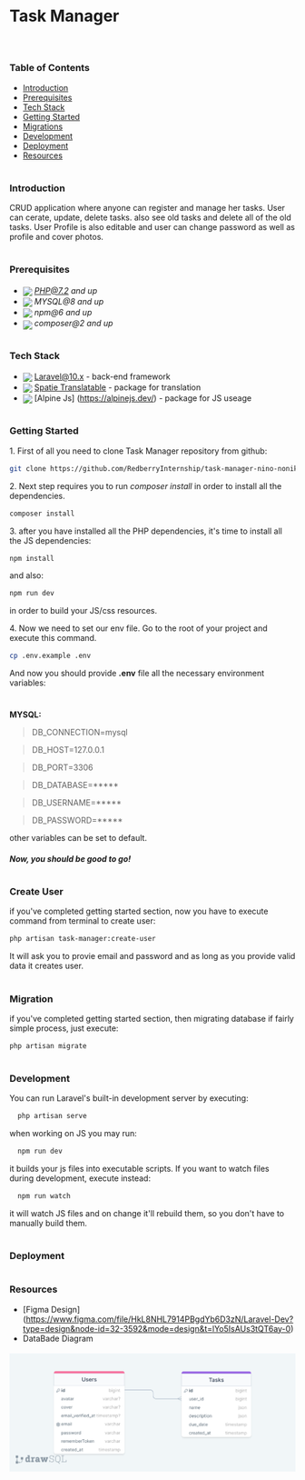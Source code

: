 
<div style="display:flex; align-items: center">
  <h1 style="position:relative; top: -6px" >Task Manager</h1>
</div>


#
### Table of Contents
* [Introduction](#introduction)
* [Prerequisites](#prerequisites)
* [Tech Stack](#tech-stack)
* [Getting Started](#getting-started)
* [Migrations](#migration)
* [Development](#development)
* [Deployment](#deployment)
* [Resources](#resources)


#
### Introduction

CRUD application where anyone can register and manage her tasks. User can cerate, update, delete tasks. also see old tasks and delete all of the old tasks. User Profile is also editable and user can change password as well as profile and cover photos.

#
### Prerequisites

* <img src="https://pngimg.com/uploads/php/php_PNG43.png" width="35" style="position: relative; top: 4px" /> *PHP@7.2 and up*
* <img src="https://tse1.mm.bing.net/th?id=OIP.lIIc_svaWdGdEJuEk7TBlgHaHa&pid=Api&P=0&h=220" width="35" style="position: relative; top: 4px" /> *MYSQL@8 and up*
* <img src="https://tse2.mm.bing.net/th?id=OIP.mmXEW6CkG5NfwwM3UdzXcwHaHa&pid=Api&P=0&h=220" width="35" style="position: relative; top: 4px" /> *npm@6 and up*
* <img src="https://tse1.mm.bing.net/th?id=OIP.mFob_nJmwmMPrR4V7M9sAQHaJz&pid=Api&P=0&h=220" width="35" style="position: relative; top: 6px" /> *composer@2 and up*


#
### Tech Stack

* <img src="https://tse3.mm.bing.net/th?id=OIP.Hh_tEbIb4-MagJsV6x_RZwHaHa&pid=Api&P=0&h=220" height="18" style="position: relative; top: 4px" /> [Laravel@10.x](https://laravel.com/docs/10.x/) - back-end framework
* <img src="https://tse4.mm.bing.net/th?id=OIP.ZhWqi2uj6eYs2JwgV_bJRQAAAA&pid=Api&P=0&h=220" height="19" style="position: relative; top: 4px" /> [Spatie Translatable](https://github.com/spatie/laravel-translatable) - package for translation
* <img src="https://tse3.mm.bing.net/th?id=OIP.LDVb9ft-722buvy-Zdm51wHaE8&pid=Api&P=0&h=220" height="19" style="position: relative; top: 4px" /> [Alpine Js] (https://alpinejs.dev/) - package for JS useage

#
### Getting Started
1\. First of all you need to clone Task Manager repository from github:
```sh
git clone https://github.com/RedberryInternship/task-manager-nino-nonikashvili.git
```

2\. Next step requires you to run *composer install* in order to install all the dependencies.
```sh
composer install
```

3\. after you have installed all the PHP dependencies, it's time to install all the JS dependencies:
```sh
npm install
```

and also:
```sh
npm run dev
```
in order to build your JS/css resources.

4\. Now we need to set our env file. Go to the root of your project and execute this command.
```sh
cp .env.example .env
```
And now you should provide **.env** file all the necessary environment variables:

#
**MYSQL:**
>DB_CONNECTION=mysql

>DB_HOST=127.0.0.1

>DB_PORT=3306

>DB_DATABASE=*****

>DB_USERNAME=*****

>DB_PASSWORD=*****



other variables can be set to default.





##### Now, you should be good to go!

#
### Create User
if you've completed getting started section, now you have to execute command from terminal to create user:
```sh
php artisan task-manager:create-user
```
It will ask you to provie email and password and as long as you provide valid data it creates user.

#
### Migration
if you've completed getting started section, then migrating database if fairly simple process, just execute:
```sh
php artisan migrate
```


#
### Development

You can run Laravel's built-in development server by executing:

```sh
  php artisan serve
```

when working on JS you may run:

```sh
  npm run dev
```
it builds your js files into executable scripts.
If you want to watch files during development, execute instead:

```sh
  npm run watch
```
it will watch JS files and on change it'll rebuild them, so you don't have to manually build them.


#
### Deployment
<!-- TO DO --> 



#
### Resources

* [Figma Design] (https://www.figma.com/file/HkL8NHL7914PBgdYb6D3zN/Laravel-Dev?type=design&node-id=32-3592&mode=design&t=lYo5IsAUs3tQT6ay-0)
* DataBade Diagram
 <img src="/readme/drawSQL-image.png" width="600" style="position: relative; top: 4px" /> 

